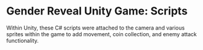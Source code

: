 # Gender Reveal Unity Game: Scripts

Within Unity, these C# scripts were attached to the camera and various sprites within the game to add movement, coin collection, and enemy attack functionality. 
